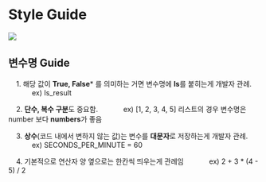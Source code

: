# Style Guide

![](C:\Users\SSAFY\AppData\Roaming\marktext\images\2023-07-17-10-14-11-image.png)

## 변수명 Guide

    1. 해당 값이 **True, False*** 를 의미하는 거면 변수명에 **Is**를 붙히는게 개발자 관례.
            ex) Is_result

    2. **단수, 복수 구분**도 중요함.
            ex) [1, 2, 3, 4, 5]  리스트의 경우 변수명은 number 보다 **numbers**가 좋음

    3. **상수**(코드 내에서 변하지 않는 값)는 변수를 **대문자**로 저장하는게 개발자 관례.
            ex) SECONDS_PER_MINUTE = 60

    4. 기본적으로 연산자 양 옆으로는 한칸씩 띄우는게 관례임
            ex)  2 + 3 * (4 - 5) / 2
